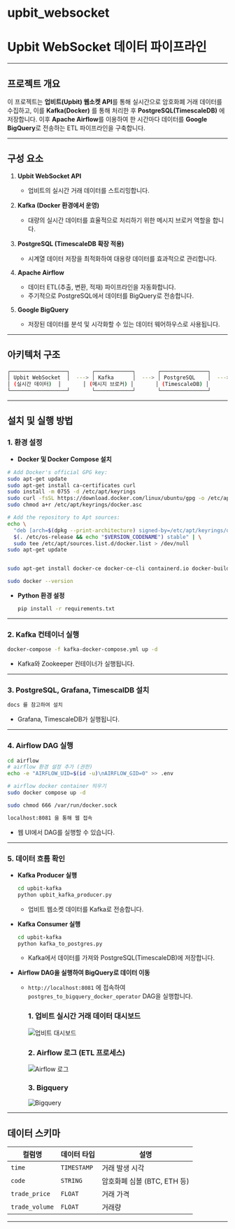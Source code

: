 # upbit_websocket
# **Upbit WebSocket 데이터 파이프라인**

---

## **프로젝트 개요**
이 프로젝트는 **업비트(Upbit) 웹소켓 API**를 통해 실시간으로 암호화폐 거래 데이터를 수집하고, 이를 **Kafka(Docker)** 를 통해 처리한 후 **PostgreSQL(TimescaleDB)** 에 저장합니다. 이후 **Apache Airflow**를 이용하여 한 시간마다 데이터를 **Google BigQuery**로 전송하는 ETL 파이프라인을 구축합니다.

---

## **구성 요소**
1. **Upbit WebSocket API**  
   - 업비트의 실시간 거래 데이터를 스트리밍합니다.

2. **Kafka (Docker 환경에서 운영)**  
   - 대량의 실시간 데이터를 효율적으로 처리하기 위한 메시지 브로커 역할을 합니다.

3. **PostgreSQL (TimescaleDB 확장 적용)**  
   - 시계열 데이터 저장을 최적화하여 대용량 데이터를 효과적으로 관리합니다.

4. **Apache Airflow**  
   - 데이터 ETL(추출, 변환, 적재) 파이프라인을 자동화합니다.  
   - 주기적으로 PostgreSQL에서 데이터를 BigQuery로 전송합니다.

5. **Google BigQuery**  
   - 저장된 데이터를 분석 및 시각화할 수 있는 데이터 웨어하우스로 사용됩니다.

---

## **아키텍처 구조**
```bash
┌──────────────────┐       ┌────────────┐       ┌───────────────┐       ┌─────────────┐       ┌───────────┐
│ Upbit WebSocket  │  ---> │ Kafka      │  ---> │ PostgreSQL    │  ---> │ Airflow     │  ---> │ BigQuery  │
│ (실시간 데이터)  │       │ (메시지 브로커) │       │ (TimescaleDB) │       │ (ETL 자동화) │       │ (데이터 분석) │
└──────────────────┘       └────────────┘       └───────────────┘       └─────────────┘       └───────────┘
```

---

## **설치 및 실행 방법**

### **1. 환경 설정**
- **Docker 및 Docker Compose 설치**
```sh
# Add Docker's official GPG key:
sudo apt-get update
sudo apt-get install ca-certificates curl
sudo install -m 0755 -d /etc/apt/keyrings
sudo curl -fsSL https://download.docker.com/linux/ubuntu/gpg -o /etc/apt/keyrings/docker.asc
sudo chmod a+r /etc/apt/keyrings/docker.asc

# Add the repository to Apt sources:
echo \
  "deb [arch=$(dpkg --print-architecture) signed-by=/etc/apt/keyrings/docker.asc] https://download.docker.com/linux/ubuntu \
  $(. /etc/os-release && echo "$VERSION_CODENAME") stable" | \
  sudo tee /etc/apt/sources.list.d/docker.list > /dev/null
sudo apt-get update


sudo apt-get install docker-ce docker-ce-cli containerd.io docker-buildx-plugin docker-compose-plugin

sudo docker --version
  ```
- **Python 환경 설정**
  ```sh
  pip install -r requirements.txt
  ```

---

### **2. Kafka 컨테이너 실행**
```sh
docker-compose -f kafka-docker-compose.yml up -d
```
- Kafka와 Zookeeper 컨테이너가 실행됩니다.

---

### **3. PostgreSQL, Grafana, TimescalDB 설치**
```sh
docs 를 참고하여 설치
```
- Grafana, TimescaleDB가 실행됩니다.

---

### **4. Airflow DAG 실행**
```sh
cd airflow
# airflow 환경 설정 추가 (권한) 
echo -e "AIRFLOW_UID=$(id -u)\nAIRFLOW_GID=0" >> .env

# airflow docker container 띄우기
sudo docker compose up -d

sudo chmod 666 /var/run/docker.sock

localhost:8081 을 통해 웹 접속
```
- 웹 UI에서 DAG를 실행할 수 있습니다.

---

### **5. 데이터 흐름 확인**
- **Kafka Producer 실행**
  ```sh
  cd upbit-kafka
  python upbit_kafka_producer.py
  ```
  - 업비트 웹소켓 데이터를 Kafka로 전송합니다.

- **Kafka Consumer 실행**
  ```sh
  cd upbit-kafka
  python kafka_to_postgres.py
  ```
  - Kafka에서 데이터를 가져와 PostgreSQL(TimescaleDB)에 저장합니다.

- **Airflow DAG을 실행하여 BigQuery로 데이터 이동**
  - `http://localhost:8081` 에 접속하여 `postgres_to_bigquery_docker_operator` DAG을 실행합니다.



    ### 1. 업비트 실시간 거래 데이터 대시보드
    ![업비트 대시보드](https://private-user-images.githubusercontent.com/124768198/412345623-844ce044-b402-4832-b2a8-149dc4f0b25f.png?jwt=eyJhbGciOiJIUzI1NiIsInR5cCI6IkpXVCJ9.eyJpc3MiOiJnaXRodWIuY29tIiwiYXVkIjoicmF3LmdpdGh1YnVzZXJjb250ZW50LmNvbSIsImtleSI6ImtleTUiLCJleHAiOjE3NDIyNjg0ODgsIm5iZiI6MTc0MjI2ODE4OCwicGF0aCI6Ii8xMjQ3NjgxOTgvNDEyMzQ1NjIzLTg0NGNlMDQ0LWI0MDItNDgzMi1iMmE4LTE0OWRjNGYwYjI1Zi5wbmc_WC1BbXotQWxnb3JpdGhtPUFXUzQtSE1BQy1TSEEyNTYmWC1BbXotQ3JlZGVudGlhbD1BS0lBVkNPRFlMU0E1M1BRSzRaQSUyRjIwMjUwMzE4JTJGdXMtZWFzdC0xJTJGczMlMkZhd3M0X3JlcXVlc3QmWC1BbXotRGF0ZT0yMDI1MDMxOFQwMzIzMDhaJlgtQW16LUV4cGlyZXM9MzAwJlgtQW16LVNpZ25hdHVyZT02MWUwOWRlMDI2ZTZkNTRkNDZkYTc2NmE1ZmFhZTY0NGQyNzkyMzMwYTM4NzAwOTg1YTNiMTlmMjJmMWMyYWEyJlgtQW16LVNpZ25lZEhlYWRlcnM9aG9zdCJ9.dXhpny7kf1IOgEpMPdNXZNktTLupYD34vDiMXPWsMKo)

    ### 2. Airflow 로그 (ETL 프로세스)
    ![Airflow 로그](https://private-user-images.githubusercontent.com/124768198/412345624-6c0d4e78-e22f-4b6e-b74c-a1661aa36570.png?jwt=eyJhbGciOiJIUzI1NiIsInR5cCI6IkpXVCJ9.eyJpc3MiOiJnaXRodWIuY29tIiwiYXVkIjoicmF3LmdpdGh1YnVzZXJjb250ZW50LmNvbSIsImtleSI6ImtleTUiLCJleHAiOjE3NDIyNjg0ODgsIm5iZiI6MTc0MjI2ODE4OCwicGF0aCI6Ii8xMjQ3NjgxOTgvNDEyMzQ1NjI0LTZjMGQ0ZTc4LWUyMmYtNGI2ZS1iNzRjLWExNjYxYWEzNjU3MC5wbmc_WC1BbXotQWxnb3JpdGhtPUFXUzQtSE1BQy1TSEEyNTYmWC1BbXotQ3JlZGVudGlhbD1BS0lBVkNPRFlMU0E1M1BRSzRaQSUyRjIwMjUwMzE4JTJGdXMtZWFzdC0xJTJGczMlMkZhd3M0X3JlcXVlc3QmWC1BbXotRGF0ZT0yMDI1MDMxOFQwMzIzMDhaJlgtQW16LUV4cGlyZXM9MzAwJlgtQW16LVNpZ25hdHVyZT1mNTdkYmU5YTJhNGY1MjJkMjYyNDhhOGQ4N2VkYjZlZDZkZTkzOWU0YmMxZTBhMTJhYTNjZTM1ZDA1OTdmY2Q2JlgtQW16LVNpZ25lZEhlYWRlcnM9aG9zdCJ9.9sEI5xZ3yAXzpIx1P3AF0_TkiuLX5bL3yxLhdmeQCtw)

    ### 3. Bigquery
    ![Bigquery](https://private-user-images.githubusercontent.com/124768198/412345622-58490b74-7f95-4c44-9cec-0c031b4b817a.png?jwt=eyJhbGciOiJIUzI1NiIsInR5cCI6IkpXVCJ9.eyJpc3MiOiJnaXRodWIuY29tIiwiYXVkIjoicmF3LmdpdGh1YnVzZXJjb250ZW50LmNvbSIsImtleSI6ImtleTUiLCJleHAiOjE3NDIyNjg0ODgsIm5iZiI6MTc0MjI2ODE4OCwicGF0aCI6Ii8xMjQ3NjgxOTgvNDEyMzQ1NjIyLTU4NDkwYjc0LTdmOTUtNGM0NC05Y2VjLTBjMDMxYjRiODE3YS5wbmc_WC1BbXotQWxnb3JpdGhtPUFXUzQtSE1BQy1TSEEyNTYmWC1BbXotQ3JlZGVudGlhbD1BS0lBVkNPRFlMU0E1M1BRSzRaQSUyRjIwMjUwMzE4JTJGdXMtZWFzdC0xJTJGczMlMkZhd3M0X3JlcXVlc3QmWC1BbXotRGF0ZT0yMDI1MDMxOFQwMzIzMDhaJlgtQW16LUV4cGlyZXM9MzAwJlgtQW16LVNpZ25hdHVyZT00ODhhZWZmN2RkZDM3NzFlMzM0ZDgyMGEzZjljZjg5Y2JiZGM0YjVjOTRlNzk3NjY4NThlNjdlYTE5MTRiZmYwJlgtQW16LVNpZ25lZEhlYWRlcnM9aG9zdCJ9.drwAz_9TZ3gj1kqGaAfc-BTog49SnQ1fOPX5kVOku-w)
---

## **데이터 스키마**
| 컬럼명 | 데이터 타입 | 설명 |
|--------|------------|----------------|
| `time` | `TIMESTAMP` | 거래 발생 시각 |
| `code` | `STRING` | 암호화폐 심볼 (BTC, ETH 등) |
| `trade_price` | `FLOAT` | 거래 가격 |
| `trade_volume` | `FLOAT` | 거래량 |

---


